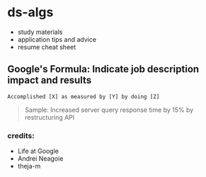 # ds-algs
- study materials
- application tips and advice
- resume cheat sheet

## Google's Formula: Indicate job description impact and results
`Accomplished [X] as measured by [Y] by doing [Z]`

> Sample: Increased server query response time by 15% by restructuring API


### credits:
- Life at Google
- Andrei Neagoie
- theja-m